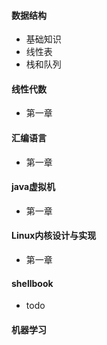 #### 数据结构
- 基础知识
- 线性表
- 栈和队列

#### 线性代数
- 第一章

#### 汇编语言
- 第一章

#### java虚拟机
- 第一章

#### Linux内核设计与实现
- 第一章

#### shellbook
- todo

#### 机器学习
